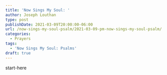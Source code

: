 ```yaml
---
title: 'Now Sings My Soul: '
author: Joseph Louthan
type: post
publishDate: 2021-03-09T20:00:00-06:00
url: /now-sings-my-soul-psalm/2021-03-09-pm-now-sings-my-soul-psalm/
categories:
  - Prayers
tags:
  - 'Now Sings My Soul: Psalms'
draft: true
---
```

<div style="font-variant: small-caps;">

</div>
    start-here
